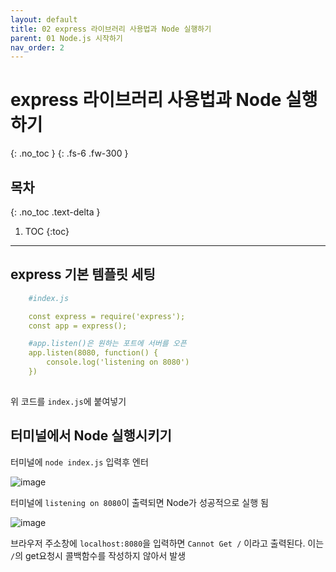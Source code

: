 ```yaml
---
layout: default
title: 02 express 라이브러리 사용법과 Node 실행하기
parent: 01 Node.js 시작하기
nav_order: 2
---
```


# express 라이브러리 사용법과 Node 실행하기
{: .no_toc } 
{: .fs-6 .fw-300 }

## 목차
{: .no_toc .text-delta }

1. TOC
{:toc}

---

## express 기본 템플릿 세팅

```yaml
    #index.js

    const express = require('express');
    const app = express();

    #app.listen()은 원하는 포트에 서버를 오픈
    app.listen(8080, function() {
        console.log('listening on 8080')
    })
    
```
 
위 코드를 `index.js`에 붙여넣기

## 터미널에서 Node 실행시키기


터미널에 `node index.js` 입력후 엔터

![image](https://github.com/cjddn/cjddn.github.io/assets/137849066/627f38a3-914f-4f02-adf5-5a0829d60058)

터미널에 `listening on 8080`이 출력되면 Node가 성공적으로 실행 됨

![image](https://github.com/cjddn/cjddn.github.io/assets/137849066/3d81339c-feca-4466-81a5-8542cebb7c31)

브라우저 주소창에 `localhost:8080`을 입력하면 `Cannot Get /` 이라고 출력된다. 이는 `/`의 get요청시 콜백함수를 작성하지 않아서 발생